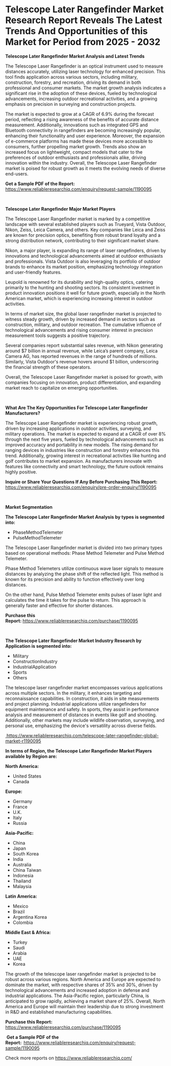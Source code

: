 <p><h1>Telescope Later Rangefinder Market Research Report Reveals The Latest Trends And Opportunities of this Market for Period from 2025 - 2032</h1></p><p><strong>Telescope Later Rangefinder Market Analysis and Latest Trends</strong></p>
<p><p>The Telescope Laser Rangefinder is an optical instrument used to measure distances accurately, utilizing laser technology for enhanced precision. This tool finds application across various sectors, including military, construction, forestry, and recreation, driving its demand in both professional and consumer markets. The market growth analysis indicates a significant rise in the adoption of these devices, fueled by technological advancements, increasing outdoor recreational activities, and a growing emphasis on precision in surveying and construction projects.</p><p>The market is expected to grow at a CAGR of 6.9% during the forecast period, reflecting a rising awareness of the benefits of accurate distance measurement. Additionally, innovations such as integrated GPS and Bluetooth connectivity in rangefinders are becoming increasingly popular, enhancing their functionality and user experience. Moreover, the expansion of e-commerce platforms has made these devices more accessible to consumers, further propelling market growth. Trends also show an increased focus on lightweight, compact models that cater to the preferences of outdoor enthusiasts and professionals alike, driving innovation within the industry. Overall, the Telescope Laser Rangefinder market is poised for robust growth as it meets the evolving needs of diverse end-users.</p></p>
<p><strong>Get a Sample PDF of the Report:&nbsp;</strong> <a href="https://www.reliableresearchiq.com/enquiry/request-sample/1190095?utm_campaign=3129&utm_medium=2&utm_source=Github&utm_content=ia&utm_term=30032025&utm_id=telescope-later-rangefinder">https://www.reliableresearchiq.com/enquiry/request-sample/1190095</a></p>
<p>&nbsp;</p>
<p><strong>Telescope Later Rangefinder Major Market Players</strong></p>
<p><p>The Telescope Laser Rangefinder market is marked by a competitive landscape with several established players such as Trueyard, Vista Outdoor, Nikon, Zeiss, Leica Camera, and others. Key companies like Leica and Zeiss are known for precision optics, benefiting from robust brand loyalty and a strong distribution network, contributing to their significant market share.</p><p>Nikon, a major player, is expanding its range of laser rangefinders, driven by innovations and technological advancements aimed at outdoor enthusiasts and professionals. Vista Outdoor is also leveraging its portfolio of outdoor brands to enhance its market position, emphasizing technology integration and user-friendly features.</p><p>Leupold is renowned for its durability and high-quality optics, catering primarily to the hunting and shooting sectors. Its consistent investment in product innovation positions it well for future growth, especially in the North American market, which is experiencing increasing interest in outdoor activities.</p><p>In terms of market size, the global laser rangefinder market is projected to witness steady growth, driven by increased demand in sectors such as construction, military, and outdoor recreation. The cumulative influence of technological advancements and rising consumer interest in precision measurement tools suggests a positive trajectory.</p><p>Several companies report substantial sales revenue, with Nikon generating around $7 billion in annual revenue, while Leica’s parent company, Leica Camera AG, has reported revenues in the range of hundreds of millions. Similarly, Vista Outdoor's revenue hovers around $1 billion, underscoring the financial strength of these operators.</p><p>Overall, the Telescope Laser Rangefinder market is poised for growth, with companies focusing on innovation, product differentiation, and expanding market reach to capitalize on emerging opportunities.</p></p>
<p>&nbsp;</p>
<p><strong>What Are The Key Opportunities For Telescope Later Rangefinder Manufacturers?</strong></p>
<p><p>The Telescope Laser Rangefinder market is experiencing robust growth, driven by increasing applications in outdoor activities, surveying, and military operations. The market is expected to expand at a CAGR of over 8% through the next five years, fueled by technological advancements such as improved accuracy and portability in new models. The rising demand for ranging devices in industries like construction and forestry enhances this trend. Additionally, growing interest in recreational activities like hunting and golf contributes to market expansion. As manufacturers innovate with features like connectivity and smart technology, the future outlook remains highly positive.</p></p>
<p><strong>Inquire or Share Your Questions If Any Before Purchasing This Report:</strong> <a href="https://www.reliableresearchiq.com/enquiry/pre-order-enquiry/1190095?utm_campaign=3129&utm_medium=2&utm_source=Github&utm_content=ia&utm_term=30032025&utm_id=telescope-later-rangefinder">https://www.reliableresearchiq.com/enquiry/pre-order-enquiry/1190095</a></p>
<p>&nbsp;</p>
<p><strong>Market Segmentation</strong></p>
<p><strong>The Telescope Later Rangefinder Market Analysis by types is segmented into:</strong></p>
<p><ul><li>PhaseMethodTelemeter</li><li>PulseMethodTelemeter</li></ul></p>
<p><p>The Telescope Laser Rangefinder market is divided into two primary types based on operational methods: Phase Method Telemeter and Pulse Method Telemeter. </p><p>Phase Method Telemeters utilize continuous wave laser signals to measure distances by analyzing the phase shift of the reflected light. This method is known for its precision and ability to function effectively over long distances. </p><p>On the other hand, Pulse Method Telemeter emits pulses of laser light and calculates the time it takes for the pulse to return. This approach is generally faster and effective for shorter distances.</p></p>
<p><strong>Purchase this Report:&nbsp;</strong><a href="https://www.reliableresearchiq.com/purchase/1190095?utm_campaign=3129&utm_medium=2&utm_source=Github&utm_content=ia&utm_term=30032025&utm_id=telescope-later-rangefinder">https://www.reliableresearchiq.com/purchase/1190095</a></p>
<p>&nbsp;</p>
<p><strong>The Telescope Later Rangefinder Market Industry Research by Application is segmented into:</strong></p>
<p><ul><li>Military</li><li>ConstructionIndustry</li><li>IndustrialApplication</li><li>Sports</li><li>Others</li></ul></p>
<p><p>The telescope laser rangefinder market encompasses various applications across multiple sectors. In the military, it enhances targeting and reconnaissance capabilities. In construction, it aids in site measurements and project planning. Industrial applications utilize rangefinders for equipment maintenance and safety. In sports, they assist in performance analysis and measurement of distances in events like golf and shooting. Additionally, other markets may include wildlife observation, surveying, and personal use, emphasizing the device's versatility across diverse fields.</p></p>
<p><a href="https://www.reliableresearchiq.com/telescope-later-rangefinder-global-market-r1190095?utm_campaign=3129&utm_medium=2&utm_source=Github&utm_content=ia&utm_term=30032025&utm_id=telescope-later-rangefinder">&nbsp;https://www.reliableresearchiq.com/telescope-later-rangefinder-global-market-r1190095</a></p>
<p><strong>In terms of Region, the Telescope Later Rangefinder Market Players available by Region are:</strong></p>
<p>
    <p> <strong> North America: </strong>
        <ul>
            <li>United States</li>
            <li>Canada</li>
        </ul>
        </p> 
    <p> <strong> Europe: </strong>
        <ul>
            <li>Germany</li>
            <li>France</li>
            <li>U.K.</li>
            <li>Italy</li>
            <li>Russia</li>
        </ul>
        </p> 
    <p> <strong> Asia-Pacific: </strong>
        <ul>
            <li>China</li>
            <li>Japan</li>
            <li>South Korea</li>
            <li>India</li>
            <li>Australia</li>
            <li>China Taiwan</li>
            <li>Indonesia</li>
            <li>Thailand</li>
            <li>Malaysia</li>
        </ul>
        </p> 
    <p> <strong> Latin America: </strong>
        <ul>
            <li>Mexico</li>
            <li>Brazil</li>
            <li>Argentina Korea</li>
            <li>Colombia</li>
        </ul>
        </p> 
    <p> <strong> Middle East & Africa: </strong>
        <ul>
            <li>Turkey</li>
            <li>Saudi</li>
            <li>Arabia</li>
            <li>UAE</li>
            <li>Korea</li>
        </ul>
    </p>
    </p>
<p><p>The growth of the telescope laser rangefinder market is projected to be robust across various regions. North America and Europe are expected to dominate the market, with respective shares of 35% and 30%, driven by technological advancements and increased adoption in defense and industrial applications. The Asia-Pacific region, particularly China, is anticipated to grow rapidly, achieving a market share of 25%. Overall, North America and Europe will maintain their leadership due to strong investment in R&D and established manufacturing capabilities.</p></p>
<p><strong>Purchase this Report: </strong><a href="https://www.reliableresearchiq.com/purchase/1190095?utm_campaign=3129&utm_medium=2&utm_source=Github&utm_content=ia&utm_term=30032025&utm_id=telescope-later-rangefinder">https://www.reliableresearchiq.com/purchase/1190095</a></p>
<p>&nbsp;<strong>Get a Sample PDF of the Report:&nbsp;&nbsp;</strong><a href="https://www.reliableresearchiq.com/enquiry/request-sample/1190095?utm_campaign=3129&utm_medium=2&utm_source=Github&utm_content=ia&utm_term=30032025&utm_id=telescope-later-rangefinder">https://www.reliableresearchiq.com/enquiry/request-sample/1190095</a></p>
<p><strong></strong></p>
<p>Check more reports on <a href="https://www.reliableresearchiq.com/?utm_campaign=3129&utm_medium=2&utm_source=Github&utm_content=ia&utm_term=30032025&utm_id=telescope-later-rangefinder">https://www.reliableresearchiq.com/</a></p>